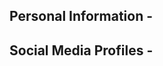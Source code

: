 ## Personal Information - 


## Social Media Profiles - 


<!--
**crbuck18/crbuck18** is a ✨ _special_ ✨ repository because its `README.md` (this file) appears on your GitHub profile.

Here are some ideas to get you started:

- 🔭 I’m currently working on ... graduating highschool and gettigb accepted into college. 
- 🌱 I’m currently learning ... junior at Grand Blanc High School. Taking classes usch as AP Macroeconmics, AP Computer Science P, Forensics 1/2, and other typical junior year classes.
- 👯 I’m looking to collaborate on ... I currently collaborate/work at my neighborhood pool during the summer. 
- 🤔 I’m looking for help with ... graduating with my best potential to getting accpeted into where I want to go to. 
- 💬 Ask me about ... school and my future academic plans. 
- 📫 How to reach me: ... Email: christopherrbuck34@gbstu.org / Phone: 1(810)428-6402. 
- 😄 Pronouns: ... He/Him
- ⚡ Fun fact: ...
-->
